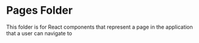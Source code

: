 # Pages Folder

This folder is for React components that represent a page in the application that a user can navigate to